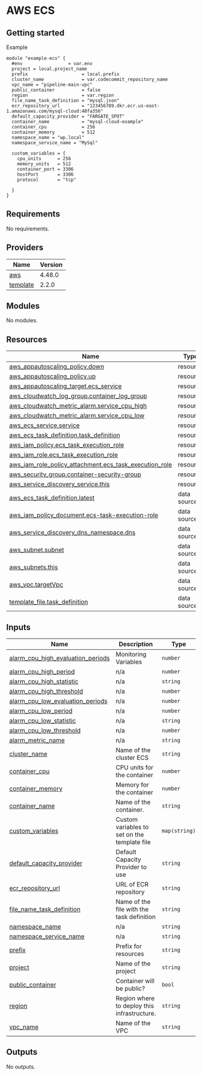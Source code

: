 # AWS ECS

## Getting started

Example

````
module "example-ecs" {
  #env                 = var.env
  project = local.project_name
  prefix                    = local.prefix
  cluster_name              = var.codecommit_repository_name
  vpc_name = "pipeline-main-vpc"
  public_container          = false
  region                    = var.region
  file_name_task_definition = "mysql.json"
  ecr_repository_url        = "123456789.dkr.ecr.us-east-1.amazonaws.com/mysql-cloud:48fa356"
  default_capacity_provider = "FARGATE_SPOT"
  container_name            = "mysql-cloud-example"
  container_cpu             = 256
  container_memory          = 512
  namespace_name = "wp.local"
  namespace_service_name = "MySql"

  custom_variables = {
    cpu_units      = 256
    memory_units   = 512
    container_port = 3306
    hostPort       = 3306
    protocol       = "tcp"

  }
}
````

<!-- BEGINNING OF PRE-COMMIT-TERRAFORM DOCS HOOK -->
## Requirements

No requirements.

## Providers

| Name | Version |
|------|---------|
| <a name="provider_aws"></a> [aws](#provider\_aws) | 4.48.0 |
| <a name="provider_template"></a> [template](#provider\_template) | 2.2.0 |

## Modules

No modules.

## Resources

| Name | Type |
|------|------|
| [aws_appautoscaling_policy.down](https://registry.terraform.io/providers/hashicorp/aws/latest/docs/resources/appautoscaling_policy) | resource |
| [aws_appautoscaling_policy.up](https://registry.terraform.io/providers/hashicorp/aws/latest/docs/resources/appautoscaling_policy) | resource |
| [aws_appautoscaling_target.ecs_service](https://registry.terraform.io/providers/hashicorp/aws/latest/docs/resources/appautoscaling_target) | resource |
| [aws_cloudwatch_log_group.container_log_group](https://registry.terraform.io/providers/hashicorp/aws/latest/docs/resources/cloudwatch_log_group) | resource |
| [aws_cloudwatch_metric_alarm.service_cpu_high](https://registry.terraform.io/providers/hashicorp/aws/latest/docs/resources/cloudwatch_metric_alarm) | resource |
| [aws_cloudwatch_metric_alarm.service_cpu_low](https://registry.terraform.io/providers/hashicorp/aws/latest/docs/resources/cloudwatch_metric_alarm) | resource |
| [aws_ecs_service.service](https://registry.terraform.io/providers/hashicorp/aws/latest/docs/resources/ecs_service) | resource |
| [aws_ecs_task_definition.task_definition](https://registry.terraform.io/providers/hashicorp/aws/latest/docs/resources/ecs_task_definition) | resource |
| [aws_iam_policy.ecs_task_execution_role](https://registry.terraform.io/providers/hashicorp/aws/latest/docs/resources/iam_policy) | resource |
| [aws_iam_role.ecs_task_execution_role](https://registry.terraform.io/providers/hashicorp/aws/latest/docs/resources/iam_role) | resource |
| [aws_iam_role_policy_attachment.ecs_task_execution_role](https://registry.terraform.io/providers/hashicorp/aws/latest/docs/resources/iam_role_policy_attachment) | resource |
| [aws_security_group.container-security-group](https://registry.terraform.io/providers/hashicorp/aws/latest/docs/resources/security_group) | resource |
| [aws_service_discovery_service.this](https://registry.terraform.io/providers/hashicorp/aws/latest/docs/resources/service_discovery_service) | resource |
| [aws_ecs_task_definition.latest](https://registry.terraform.io/providers/hashicorp/aws/latest/docs/data-sources/ecs_task_definition) | data source |
| [aws_iam_policy_document.ecs-task-execution-role](https://registry.terraform.io/providers/hashicorp/aws/latest/docs/data-sources/iam_policy_document) | data source |
| [aws_service_discovery_dns_namespace.dns](https://registry.terraform.io/providers/hashicorp/aws/latest/docs/data-sources/service_discovery_dns_namespace) | data source |
| [aws_subnet.subnet](https://registry.terraform.io/providers/hashicorp/aws/latest/docs/data-sources/subnet) | data source |
| [aws_subnets.this](https://registry.terraform.io/providers/hashicorp/aws/latest/docs/data-sources/subnets) | data source |
| [aws_vpc.targetVpc](https://registry.terraform.io/providers/hashicorp/aws/latest/docs/data-sources/vpc) | data source |
| [template_file.task_definition](https://registry.terraform.io/providers/hashicorp/template/latest/docs/data-sources/file) | data source |

## Inputs

| Name | Description | Type | Default | Required |
|------|-------------|------|---------|:--------:|
| <a name="input_alarm_cpu_high_evaluation_periods"></a> [alarm\_cpu\_high\_evaluation\_periods](#input\_alarm\_cpu\_high\_evaluation\_periods) | Monitoring Variables | `number` | `1` | no |
| <a name="input_alarm_cpu_high_period"></a> [alarm\_cpu\_high\_period](#input\_alarm\_cpu\_high\_period) | n/a | `number` | `60` | no |
| <a name="input_alarm_cpu_high_statistic"></a> [alarm\_cpu\_high\_statistic](#input\_alarm\_cpu\_high\_statistic) | n/a | `string` | `"Maximum"` | no |
| <a name="input_alarm_cpu_high_threshold"></a> [alarm\_cpu\_high\_threshold](#input\_alarm\_cpu\_high\_threshold) | n/a | `number` | `60` | no |
| <a name="input_alarm_cpu_low_evaluation_periods"></a> [alarm\_cpu\_low\_evaluation\_periods](#input\_alarm\_cpu\_low\_evaluation\_periods) | n/a | `number` | `1` | no |
| <a name="input_alarm_cpu_low_period"></a> [alarm\_cpu\_low\_period](#input\_alarm\_cpu\_low\_period) | n/a | `number` | `60` | no |
| <a name="input_alarm_cpu_low_statistic"></a> [alarm\_cpu\_low\_statistic](#input\_alarm\_cpu\_low\_statistic) | n/a | `string` | `"Average"` | no |
| <a name="input_alarm_cpu_low_threshold"></a> [alarm\_cpu\_low\_threshold](#input\_alarm\_cpu\_low\_threshold) | n/a | `number` | `30` | no |
| <a name="input_alarm_metric_name"></a> [alarm\_metric\_name](#input\_alarm\_metric\_name) | n/a | `string` | `"CPUUtilization"` | no |
| <a name="input_cluster_name"></a> [cluster\_name](#input\_cluster\_name) | Name of the cluster ECS | `string` | n/a | yes |
| <a name="input_container_cpu"></a> [container\_cpu](#input\_container\_cpu) | CPU units for the container | `number` | `256` | no |
| <a name="input_container_memory"></a> [container\_memory](#input\_container\_memory) | Memory for the container | `number` | `512` | no |
| <a name="input_container_name"></a> [container\_name](#input\_container\_name) | Name of the container. | `string` | n/a | yes |
| <a name="input_custom_variables"></a> [custom\_variables](#input\_custom\_variables) | Custom variables to set on the template file | `map(string)` | `{}` | no |
| <a name="input_default_capacity_provider"></a> [default\_capacity\_provider](#input\_default\_capacity\_provider) | Default Capacity Provider to use | `string` | `"FARGATE"` | no |
| <a name="input_ecr_repository_url"></a> [ecr\_repository\_url](#input\_ecr\_repository\_url) | URL of ECR repository | `string` | n/a | yes |
| <a name="input_file_name_task_definition"></a> [file\_name\_task\_definition](#input\_file\_name\_task\_definition) | Name of the file with the task definition | `string` | n/a | yes |
| <a name="input_namespace_name"></a> [namespace\_name](#input\_namespace\_name) | n/a | `string` | n/a | yes |
| <a name="input_namespace_service_name"></a> [namespace\_service\_name](#input\_namespace\_service\_name) | n/a | `string` | n/a | yes |
| <a name="input_prefix"></a> [prefix](#input\_prefix) | Prefix for resources | `string` | n/a | yes |
| <a name="input_project"></a> [project](#input\_project) | Name of the project | `string` | `"pipeline"` | no |
| <a name="input_public_container"></a> [public\_container](#input\_public\_container) | Container will be public? | `bool` | n/a | yes |
| <a name="input_region"></a> [region](#input\_region) | Region where to deploy this infrastructure. | `string` | `"us-east-1"` | no |
| <a name="input_vpc_name"></a> [vpc\_name](#input\_vpc\_name) | Name of the VPC | `string` | n/a | yes |

## Outputs

No outputs.
<!-- END OF PRE-COMMIT-TERRAFORM DOCS HOOK -->
